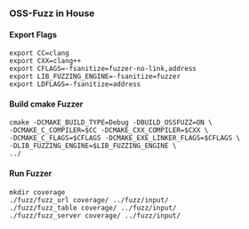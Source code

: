### OSS-Fuzz in House

#### Export Flags
```
export CC=clang
export CXX=clang++
export CFLAGS=-fsanitize=fuzzer-no-link,address
export LIB_FUZZING_ENGINE=-fsanitize=fuzzer
export LDFLAGS=-fsanitize=address 
```

#### Build cmake Fuzzer
```
cmake -DCMAKE_BUILD_TYPE=Debug -DBUILD_OSSFUZZ=ON \
-DCMAKE_C_COMPILER=$CC -DCMAKE_CXX_COMPILER=$CXX \
-DCMAKE_C_FLAGS=$CFLAGS -DCMAKE_EXE_LINKER_FLAGS=$CFLAGS \
-DLIB_FUZZING_ENGINE=$LIB_FUZZING_ENGINE \
../
```

#### Run Fuzzer
```
mkdir coverage
./fuzz/fuzz_url coverage/ ../fuzz/input/
./fuzz/fuzz_table coverage/ ../fuzz/input/
./fuzz/fuzz_server coverage/ ../fuzz/input/
```
